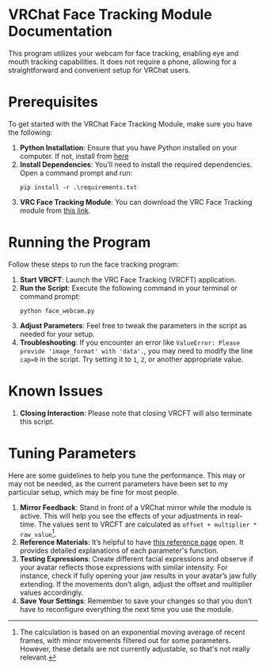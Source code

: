 
# VRChat Face Tracking Module Documentation

This program utilizes your webcam for face tracking, enabling eye and mouth tracking capabilities. It does not require a phone, allowing for a straightforward and convenient setup for VRChat users.

# Prerequisites
To get started with the VRChat Face Tracking Module, make sure you have the following:

1. **Python Installation**: Ensure that you have Python installed on your computer. If not, install from [here](https://www.python.org/downloads/windows/)
2. **Install Dependencies**: You’ll need to install the required dependencies. Open a command prompt and run:
   ```
   pip install -r .\requirements.txt
   ```
3. **VRC Face Tracking Module**: You can download the VRC Face Tracking module from [this link](https://github.com/TinyAtoms/VRCFaceTracking-MPmodule).

# Running the Program
Follow these steps to run the face tracking program:

1. **Start VRCFT**: Launch the VRC Face Tracking (VRCFT) application.
2. **Run the Script**: Execute the following command in your terminal or command prompt:
   ```
   python face_webcam.py
   ```
3. **Adjust Parameters**: Feel free to tweak the parameters in the script as needed for your setup.
4. **Troubleshooting**: If you encounter an error like `ValueError: Please provide 'image_format' with 'data'.`, you may need to modify the line `cap=0` in the script. Try setting it to `1`, `2`, or another appropriate value.

# Known Issues
1. **Closing Interaction**: Please note that closing VRCFT will also terminate this script.

# Tuning Parameters
Here are some guidelines to help you tune the performance. This may or may not be needed, as the current parameters have been set to my particular setup, which may be fine for most people.

1. **Mirror Feedback**: Stand in front of a VRChat mirror while the module is active. This will help you see the effects of your adjustments in real-time. The values sent to VRCFT are calculated as `offset + multiplier * raw_value`[^1].
2. **Reference Materials**: It’s helpful to have [this reference page](https://docs.vrcft.io/docs/tutorial-avatars/tutorial-avatars-extras/unified-blendshapes) open. It provides detailed explanations of each parameter's function.
3. **Testing Expressions**: Create different facial expressions and observe if your avatar reflects those expressions with similar intensity. For instance, check if fully opening your jaw results in your avatar’s jaw fully extending. If the movements don’t align, adjust the offset and multiplier values accordingly.
4. **Save Your Settings**: Remember to save your changes so that you don’t have to reconfigure everything the next time you use the module.

[^1]: The calculation is based on an exponential moving average of recent frames, with minor movements filtered out for some parameters. However, these details are not currently adjustable, so that's not really relevant.